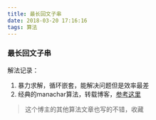 ```yaml
---
title: 最长回文子串
date: 2018-03-20 17:16:16
tags: 算法
---
```


### 最长回文子串

解法记录：
1. 暴力求解，循环嵌套，能解决问题但是效率最差
2. 经典的manachar算法，转载博客，[参考这里](https://www.61mon.com/index.php/archives/181/)
> 这个博主的其他算法文章也写的不错，收藏

